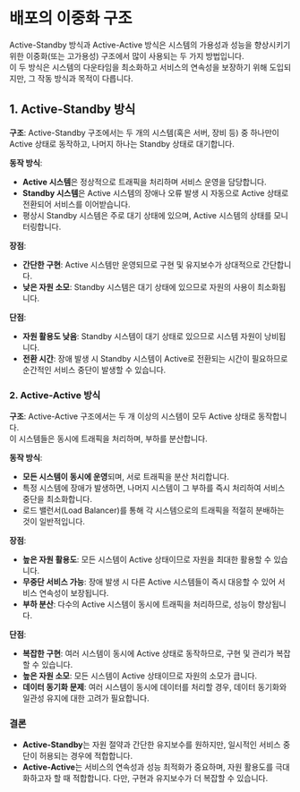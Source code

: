 # 배포의 이중화 구조

Active-Standby 방식과 Active-Active 방식은 시스템의 가용성과 성능을 향상시키기 위한 이중화(또는 고가용성) 구조에서 많이 사용되는 두 가지 방법입니다.  
이 두 방식은 시스템의 다운타임을 최소화하고 서비스의 연속성을 보장하기 위해 도입되지만, 그 작동 방식과 목적이 다릅니다.

## 1. Active-Standby 방식

**구조**: Active-Standby 구조에서는 두 개의 시스템(혹은 서버, 장비 등) 중 하나만이 Active 상태로 동작하고, 나머지 하나는 Standby 상태로 대기합니다.

**동작 방식**:  
- **Active 시스템**은 정상적으로 트래픽을 처리하며 서비스 운영을 담당합니다.  
- **Standby 시스템**은 Active 시스템의 장애나 오류 발생 시 자동으로 Active 상태로 전환되어 서비스를 이어받습니다.  
- 평상시 Standby 시스템은 주로 대기 상태에 있으며, Active 시스템의 상태를 모니터링합니다.

**장점**:  
- **간단한 구현**: Active 시스템만 운영되므로 구현 및 유지보수가 상대적으로 간단합니다.
- **낮은 자원 소모**: Standby 시스템은 대기 상태에 있으므로 자원의 사용이 최소화됩니다.

**단점**:  
- **자원 활용도 낮음**: Standby 시스템이 대기 상태로 있으므로 시스템 자원이 낭비됩니다.
- **전환 시간**: 장애 발생 시 Standby 시스템이 Active로 전환되는 시간이 필요하므로 순간적인 서비스 중단이 발생할 수 있습니다.

### 2. Active-Active 방식

**구조**: Active-Active 구조에서는 두 개 이상의 시스템이 모두 Active 상태로 동작합니다.  
이 시스템들은 동시에 트래픽을 처리하며, 부하를 분산합니다.

**동작 방식**:  
- **모든 시스템이 동시에 운영**되며, 서로 트래픽을 분산 처리합니다.
- 특정 시스템에 장애가 발생하면, 나머지 시스템이 그 부하를 즉시 처리하여 서비스 중단을 최소화합니다.
- 로드 밸런서(Load Balancer)를 통해 각 시스템으로의 트래픽을 적절히 분배하는 것이 일반적입니다.

**장점**:
- **높은 자원 활용도**: 모든 시스템이 Active 상태이므로 자원을 최대한 활용할 수 있습니다.
- **무중단 서비스 가능**: 장애 발생 시 다른 Active 시스템들이 즉시 대응할 수 있어 서비스 연속성이 보장됩니다.
- **부하 분산**: 다수의 Active 시스템이 동시에 트래픽을 처리하므로, 성능이 향상됩니다.

**단점**:
- **복잡한 구현**: 여러 시스템이 동시에 Active 상태로 동작하므로, 구현 및 관리가 복잡할 수 있습니다.
- **높은 자원 소모**: 모든 시스템이 Active 상태이므로 자원의 소모가 큽니다.
- **데이터 동기화 문제**: 여러 시스템이 동시에 데이터를 처리할 경우, 데이터 동기화와 일관성 유지에 대한 고려가 필요합니다.

### 결론
- **Active-Standby**는 자원 절약과 간단한 유지보수를 원하지만, 일시적인 서비스 중단이 허용되는 경우에 적합합니다.
- **Active-Active**는 서비스의 연속성과 성능 최적화가 중요하며, 자원 활용도를 극대화하고자 할 때 적합합니다. 다만, 구현과 유지보수가 더 복잡할 수 있습니다.